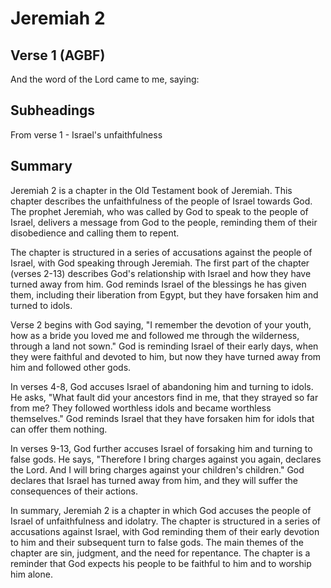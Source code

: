 # Jeremiah 2

## Verse 1 (AGBF)

And the word of the Lord came to me, saying:

## Subheadings

From verse 1 - Israel's unfaithfulness

## Summary

Jeremiah 2 is a chapter in the Old Testament book of Jeremiah. This chapter describes the unfaithfulness of the people of Israel towards God. The prophet Jeremiah, who was called by God to speak to the people of Israel, delivers a message from God to the people, reminding them of their disobedience and calling them to repent.

The chapter is structured in a series of accusations against the people of Israel, with God speaking through Jeremiah. The first part of the chapter (verses 2-13) describes God's relationship with Israel and how they have turned away from him. God reminds Israel of the blessings he has given them, including their liberation from Egypt, but they have forsaken him and turned to idols.

Verse 2 begins with God saying, "I remember the devotion of your youth, how as a bride you loved me and followed me through the wilderness, through a land not sown." God is reminding Israel of their early days, when they were faithful and devoted to him, but now they have turned away from him and followed other gods.

In verses 4-8, God accuses Israel of abandoning him and turning to idols. He asks, "What fault did your ancestors find in me, that they strayed so far from me? They followed worthless idols and became worthless themselves." God reminds Israel that they have forsaken him for idols that can offer them nothing.

In verses 9-13, God further accuses Israel of forsaking him and turning to false gods. He says, "Therefore I bring charges against you again, declares the Lord. And I will bring charges against your children's children." God declares that Israel has turned away from him, and they will suffer the consequences of their actions.

In summary, Jeremiah 2 is a chapter in which God accuses the people of Israel of unfaithfulness and idolatry. The chapter is structured in a series of accusations against Israel, with God reminding them of their early devotion to him and their subsequent turn to false gods. The main themes of the chapter are sin, judgment, and the need for repentance. The chapter is a reminder that God expects his people to be faithful to him and to worship him alone.